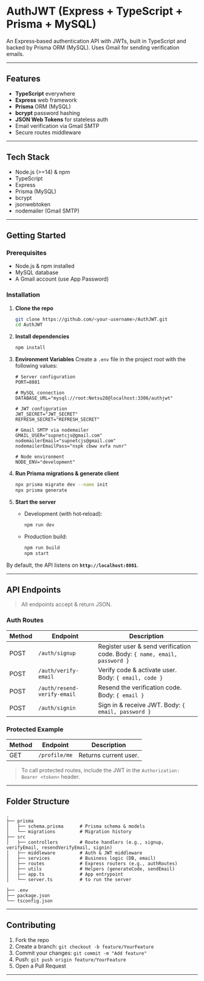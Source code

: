 # AuthJWT (Express + TypeScript + Prisma + MySQL)

An Express‑based authentication API with JWTs, built in TypeScript and backed by Prisma ORM (MySQL). Uses Gmail for sending verification emails.

---

## Features

* **TypeScript** everywhere
* **Express** web framework
* **Prisma** ORM (MySQL)
* **bcrypt** password hashing
* **JSON Web Tokens** for stateless auth
* Email verification via Gmail SMTP
* Secure routes middleware

---

## Tech Stack

* Node.js (>=14) & npm
* TypeScript
* Express
* Prisma (MySQL)
* bcrypt
* jsonwebtoken
* nodemailer (Gmail SMTP)

---

## Getting Started

### Prerequisites

* Node.js & npm installed
* MySQL database
* A Gmail account (use App Password)

### Installation

1. **Clone the repo**

   ```bash
   git clone https://github.com/<your‑username>/AuthJWT.git
   cd AuthJWT
   ```

2. **Install dependencies**

   ```bash
   npm install
   ```

3. **Environment Variables**
   Create a `.env` file in the project root with the following values:

   ```dotenv
   # Server configuration
   PORT=8081

   # MySQL connection
   DATABASE_URL="mysql://root:Netsu28@localhost:3306/authjwt"

   # JWT configuration
   JWT_SECRET="JWT_SECRET"
   REFRESH_SECRET="REFRESH_SECRET"

   # Gmail SMTP via nodemailer
   GMAIL_USER="supnetcjs@gmail.com"
   nodemailerEmail="supnetcjs@gmail.com"
   nodemailerEmailPass="nspk cbww xvfa nunr"

   # Node environment
   NODE_ENV="development"
   ```

4. **Run Prisma migrations & generate client**

   ```bash
   npx prisma migrate dev --name init
   npx prisma generate
   ```

5. **Start the server**

   * Development (with hot‑reload):

     ```bash
     npm run dev
     ```
   * Production build:

     ```bash
     npm run build
     npm start
     ```

By default, the API listens on **`http://localhost:8081`**.

---

## API Endpoints

> All endpoints accept & return JSON.

### Auth Routes

| Method | Endpoint                    | Description                                                               |
| ------ | --------------------------- | ------------------------------------------------------------------------- |
| POST   | `/auth/signup`              | Register user & send verification code. Body: `{ name, email, password }` |
| POST   | `/auth/verify-email`        | Verify code & activate user. Body: `{ email, code }`                      |
| POST   | `/auth/resend-verify-email` | Resend the verification code. Body: `{ email }`                           |
| POST   | `/auth/signin`              | Sign in & receive JWT. Body: `{ email, password }`                        |

### Protected Example

| Method | Endpoint      | Description           |
| ------ | ------------- | --------------------- |
| GET    | `/profile/me` | Returns current user. |

> To call protected routes, include the JWT in the `Authorization: Bearer <token>` header.

---

## Folder Structure

```
.
├── prisma
│   ├── schema.prisma      # Prisma schema & models
│   └── migrations         # Migration history
├── src
│   ├── controllers        # Route handlers (e.g., signup, verifyEmail, resendVerifyEmail, signin)
│   ├── middleware         # Auth & JWT middleware
│   ├── services           # Business logic (DB, email)
│   ├── routes             # Express routers (e.g., authRoutes)
│   ├── utils              # Helpers (generateCode, sendEmail)
│   ├── app.ts             # App entrypoint
│   └── server.ts          # to run the server
    
├── .env
├── package.json
└── tsconfig.json
```

---

## Contributing

1. Fork the repo
2. Create a branch: `git checkout -b feature/YourFeature`
3. Commit your changes: `git commit -m "Add feature"`
4. Push: `git push origin feature/YourFeature`
5. Open a Pull Request

---